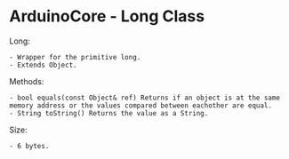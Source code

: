 # ArduinoCore - Long Class

Long:

    - Wrapper for the primitive long.
    - Extends Object.
    
Methods:

    - bool equals(const Object& ref) Returns if an object is at the same memory address or the values compared between eachother are equal.
    - String toString() Returns the value as a String.

Size:

    - 6 bytes.